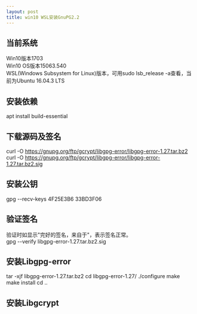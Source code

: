 ```yaml
---
layout: post
title: win10 WSL安装GnuPG2.2
---
```


## 当前系统

Win10版本1703  
Win10 OS版本15063.540  
WSL(Windows Subsystem for Linux)版本，可用sudo lsb_release -a查看，当前为Ubuntu 16.04.3 LTS

## 安装依赖
apt install build-essential


## 下载源码及签名
curl -O https://gnupg.org/ftp/gcrypt/libgpg-error/libgpg-error-1.27.tar.bz2
curl -O https://gnupg.org/ftp/gcrypt/libgpg-error/libgpg-error-1.27.tar.bz2.sig

## 安装公钥
gpg --recv-keys 4F25E3B6 33BD3F06

## 验证签名
验证时如显示"完好的签名，来自于"，表示签名正常。  
gpg --verify libgpg-error-1.27.tar.bz2.sig

## 安装Libgpg-error
tar -xjf libgpg-error-1.27.tar.bz2
cd libgpg-error-1.27/
./configure
make
make install
cd ..

## 安装Libgcrypt



 
